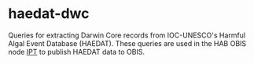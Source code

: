 # haedat-dwc

Queries for extracting Darwin Core records from IOC-UNESCO's Harmful Algal Event Database (HAEDAT). These queries are used in the HAB OBIS node [IPT](https://github.com/gbif/ipt) to publish HAEDAT data to OBIS.